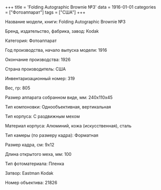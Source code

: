 +++
title = 'Folding Autographic Brownie №3'
data = 1916-01-01
categories = ["Фотоаппарат"]
tags = ["США"]
+++

Название модели, книги: Folding Autographic Brownie №3

Бренд, издательство, фабрика, завод: Kodak

Категория: Фотоаппарат

Год производства, начало выпуска модели: 1916

Окончание производства: 1926

Страна производитель: США

Инвентаризационный номер: 319

Вес, гр: 805

Размер аппарата  собранном виде, мм: 240x110x45

Тип компоновки: Однообъективная, вертикальная

Тип корпуса: С раздвижным мехом

Материал корпуса: Алюминий, кожа (искусственная), сталь

Тип камеры (по размеру кадра): Форматная

Размер кадра, см: 9х12

Длина открытого меха, мм: 100

Тип фотоматериала: Пленка

Затвор: Eastman Kodak

Номер объектива: 21826

